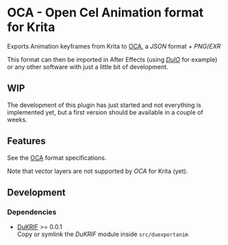 # OCA - Open Cel Animation format for Krita
Exports Animation keyframes from Krita to [OCA](), a *JSON* format + *PNG*/*EXR*

This format can then be imported in After Effects (using [*DuIO*](https://rainboxlab.org/tools/duio/) for example) or any other software with just a little bit of development.

## WIP

The development of this plugin has just started and not everything is implemented yet, but a first version should be available in a couple of weeks.

## Features

See the [OCA]() format specifications.

Note that vector layers are not supported by *OCA* for Krita (yet).

## Development

### Dependencies

- [DuKRIF](https://github.com/Rainbox-dev/DuKRIF) >= 0.0.1  
Copy or symlink the *DuKRIF* module inside `src/duexportanim`
